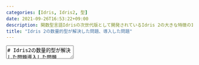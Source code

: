 ```yaml
---
categories: [Idris, Idris2, 型]
date: 2021-09-26T16:53:22+09:00
description: 関数型言語Idrisの次世代版として開発されているIdris 2の大きな特徴の1つとして型システムに数量的型理論（Quantitative Type Theory）を導入していることが挙げられます。このシステムではIdris 1にあった証明環境での利用可能な値の問題や、本来ならば実行時に不要な型を持ってしまっていた問題を解決します。一方で数量的型を便利に使うための仕組みであった多重度の部分型付けにより非健全性が入るなどの問題もありました。本発表ではIdris 2の数量的型のそういった特徴を紹介します。
title: "Idris 2の数量的型が解決した問題、導入した問題"
---
```

<textarea data-markdown
    data-separator="\n===\n"
    data-vertical="\n---\n"
    data-notes="^Note:">
# Idris2の数量的型が解決した問題導入した問題
----------------------
[第一回関数型プログラミング（仮）の会 - connpass](https://opt.connpass.com/event/222709/)

<!-- .slide: class="center" -->
===
# About Me
---------
![κeenのアイコン](/images/kappa2_vest.png) <!-- .element: style="position:absolute;right:0;z-index:-1" width="20%" -->

* κeen
* [@blackenedgold](https://twitter.com/blackenedgold)
* GitHub: [KeenS](https://github.com/KeenS)
* GitLab: [blackenedgold](https://gitlab.com/blackenedgold)
* [Idein Inc.](https://idein.jp/)のエンジニア
* Lisp, ML, Rust, Shell Scriptあたりを書きます

===
Agenda
-------

* IdrisとIdris 2の紹介
* Idrisでの問題意識
* Idris 2での解決
* Idris 2の問題

===
# Idrisとは？
-------------

* *型駆動開発* のために作られた言語
* [最新版は1.3.3](https://github.com/idris-lang/Idris-dev)
* だいたい「依存型のあるHaskell」
* 読んで→[プログラング言語Idrisに入門させたい](https://zenn.dev/blackenedgold/books/introduction-to-idris)

``` haskell
main : IO ()
main = putStrLn "Hello World"
```

===
# Idris2とは？
-------------

* Idrisを改善した言語
  + 以後便宜的に現IdrisをIdris 1と呼ぶ
  + Idris 1とはおおむね互換
* [最新版は0.5.1](https://github.com/idris-lang/Idris2)
* Idris 1との違いの1つはコア言語が数量的型システムベース
* その他色々速いなど

===
# Idrisで依存型入門
-------------------

* 感覚的には「型の位置に値が置ける」システム
  + 計算もできる

``` haskell
import Data.Vect

v : Vect 3 Integer
v = [1, 2, 3]

-- 数値の計算
append: Vect n a -> Vect m a -> Vect (n+m) a
-- ...
```

===
# Idrisでの依存型
-------------------

* Idrisでは依存型に書いた値を取り出せる

``` haskell
import Data.Vect

len: Vect n a -> Nat
len {n} _ = n
```

===
# Idrisでの依存型
-------------------

* 内部的には型を引数で受け取ってる

``` haskell
import Data.Vect

len: {n:Nat} -> {a:Type} -> Vect n a -> Nat
len {n} _ = n
```

===
# Idrisで型駆動開発
------------------

* Idrisでは型を書いたらそれをガイドに実装できる
* →デモ

``` haskell
append: Vect n a -> Vect m a -> Vect (n+m) a
append xs ys = ?appendV_rhs

```

===
# Idrisで型駆動開発
------------------

```text
- + Main.appendV_rhs [P]
 `--                 a : Type
                     m : Nat
                    ys : Vect m a
                     n : Nat
                    xs : Vect n a
     --------------------------------------
      Main.appendV_rhs : Vect (plus n m) a
```

===
# Idris 1の型の問題点
---------------------

* 依存型の引数
* 型駆動開発の変数

===
# 依存型の引数
-------------

* 型にその型を値として使っているかの情報がない
  + 下の例でnは使っているがaは使っていないなどが分からない
* コンパイル時に型消去していいか分からない
  + → Idris 1はあんまり速くなかった

``` haskell
import Data.Vect

len: {n:Nat} -> {a:Type} -> Vect n a -> Nat
len {n} _ = n
```

===
# 型駆動開発の変数
------------------

* 型と値が両方環境に入っていて何が使えるのか分かりづらい

```text
- + Main.appendV_rhs [P]
 `--                 a : Type
                     m : Nat
                    ys : Vect m a
                     n : Nat
                    xs : Vect n a
     --------------------------------------
      Main.appendV_rhs : Vect (plus n m) a
```



===
# Idris 2の数量的型
------------------

* その型の値を使える回数を表現できる
  + 0, 1, n（∞）がある
  + 1は実験的
  + デフォルトはn
* 数値は半環になってればよい

===
# 例: id
---------

* デフォルトはnなので従来のプログラムと同じ

``` haskell
id : (x : a) -> a
id x = x
```

===
# 例: id1
---------

* xを1回しか使わないことを表明できる

``` haskell
id1 : (1 x : a) -> a
id1 x = x
```


===
# 例: double
-------------

* 1回以上使うとエラー

``` haskell
double : (1 x : a) -> (a, a)
double x = (x, x)
```

===
# 例: double
-------------

* 1回以上使うとエラー

``` text
1/1: Building playground (playground.idr)
Error: While processing right hand side of double. Trying to
use linear name x in non-linear context.

playground:10:16--10:17
 06 | id1 : (1 x : a) -> a
 07 | id1 x = x
 08 |
 09 | double : (1 x : a) -> (a, a)
 10 | double x = (x, x)
```

===
# 例: id0
---------

* 0は使えないのでこの関数は実装できない

``` haskell
id0 : (0 x : a) -> a
id0 x = x
```

===

# 例: id0
---------

* 0は使えないのでこの関数は実装できない

``` text
1/1: Building playground (playground.idr)
Error: While processing right hand side of id0. x is not accessible in this context.

playground:7:9--7:10
 3 | main : IO ()
 4 | main = putStrLn "Hello"
 5 |
 6 | id0 : (0 x : a) -> a
 7 | id0 x = x
             ^
```

===
# 例: ignore1
--------------

* 1を一度も使わないとエラー

``` haskell

```

===
# 例: ignore1
--------------

* 1を一度も使わないとエラー

``` text
Error: While processing right hand side of ignore1. There are 0 uses of linear name (implicit) _.

playground:7:13--7:15
 3 | main : IO ()
 4 | main = putStrLn "Hello"
 5 |
 6 | ignore1 : (1 x : a) -> ()
 7 | ignore1 _ = ()
                 ^^

Suggestion: linearly bounded variables must be used exactly once.
Error(s) building file playground.idr
```

===
# 数量的型による解決
## 依存型の型消去

* 使う型引数だけnにすればよい
  + 型引数は省略するとデフォルト0

``` haskell
len: {n:Nat} -> Vect n a -> Nat
len {n} _ = n
```

===
# 数量的型による解決
## 型駆動開発の変数問題

* 型に0がつくことで使える値と使えない値が分かりやくなる

``` text
 0 m : Nat
 0 a : Type
 0 n : Nat
   ys : Vect m a
   xs : Vect n a
------------------------------
hole : Vect (plus n m) a
```

===
# Idris 2の型の問題点
---------------------------

* 多重度が違うと違う型になるので扱いづらい
  + `id1` は `map` には渡せない
* v0.2までは多重度のサブタイピングをしていた
* → サブタイピングにより[健全性が壊れていた](https://github.com/idris-lang/Idris2/issues/73)
* 今はサブタイピングを止めた
  + 将来的には多重度の多相などが入るかも

===
# まとめ
---------

* 数量的型で依存型の実行効率が良くなった
* 数量的型で型駆動開発が便利になった
* 関数の世界が分かれるので扱いづらい面も
  + 将来改善されるかもね

</textarea>
